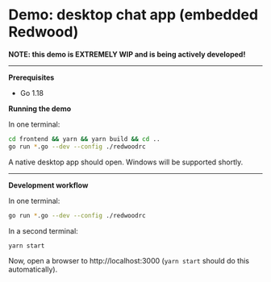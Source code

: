 
# Demo: desktop chat app (embedded Redwood)

**NOTE: this demo is EXTREMELY WIP and is being actively developed!**

----

**Prerequisites**

- Go 1.18

**Running the demo**

In one terminal:

```sh
cd frontend && yarn && yarn build && cd ..
go run *.go --dev --config ./redwoodrc
```

A native desktop app should open. Windows will be supported shortly.

---

**Development workflow**

In one terminal:

```sh
go run *.go --dev --config ./redwoodrc
```

In a second terminal:

```sh
yarn start
```

Now, open a browser to http://localhost:3000 (`yarn start` should do this automatically).

